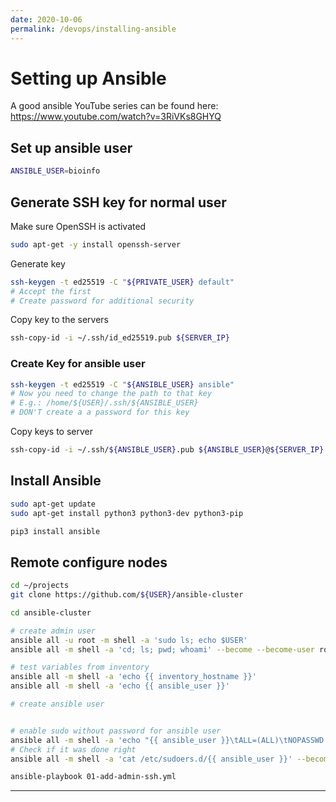 ```yaml
---
date: 2020-10-06
permalink: /devops/installing-ansible
---
```


# Setting up Ansible

A good ansible YouTube series can be found here: <https://www.youtube.com/watch?v=3RiVKs8GHYQ>

## Set up ansible user

```bash
ANSIBLE_USER=bioinfo
```

## Generate SSH key for normal user

Make sure OpenSSH is activated

```bash
sudo apt-get -y install openssh-server
```

Generate key

```bash
ssh-keygen -t ed25519 -C "${PRIVATE_USER} default"
# Accept the first
# Create password for additional security
```

Copy key to the servers

```bash
ssh-copy-id -i ~/.ssh/id_ed25519.pub ${SERVER_IP}
```

### Create Key for ansible user

```bash
ssh-keygen -t ed25519 -C "${ANSIBLE_USER} ansible"
# Now you need to change the path to that key
# E.g.: /home/${USER}/.ssh/${ANSIBLE_USER}
# DON'T create a a password for this key 
```

Copy keys to server

```bash
ssh-copy-id -i ~/.ssh/${ANSIBLE_USER}.pub ${ANSIBLE_USER}@${SERVER_IP}
```

## Install Ansible

```bash
sudo apt-get update
sudo apt-get install python3 python3-dev python3-pip

pip3 install ansible
```

## Remote configure nodes

```bash
cd ~/projects
git clone https://github.com/${USER}/ansible-cluster

cd ansible-cluster

# create admin user
ansible all -u root -m shell -a 'sudo ls; echo $USER'
ansible all -m shell -a 'cd; ls; pwd; whoami' --become --become-user root --ask-become-pass -u root

# test variables from inventory
ansible all -m shell -a 'echo {{ inventory_hostname }}'
ansible all -m shell -a 'echo {{ ansible_user }}'

# create ansible user


# enable sudo without password for ansible user
ansible all -m shell -a 'echo "{{ ansible_user }}\tALL=(ALL)\tNOPASSWD:\tALL\n" > /etc/sudoers.d/{{ ansible_user }}' --become --ask-become-pass
# Check if it was done right
ansible all -m shell -a 'cat /etc/sudoers.d/{{ ansible_user }}' --become

ansible-playbook 01-add-admin-ssh.yml
```

---
